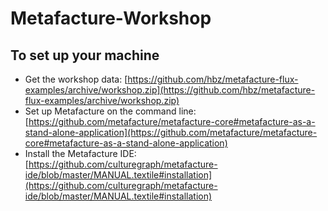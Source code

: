# Metafacture-Workshop

## To set up your machine

* Get the workshop data: [https://github.com/hbz/metafacture-flux-examples/archive/workshop.zip](https://github.com/hbz/metafacture-flux-examples/archive/workshop.zip)
* Set up Metafacture on the command line: [https://github.com/metafacture/metafacture-core#metafacture-as-a-stand-alone-application](https://github.com/metafacture/metafacture-core#metafacture-as-a-stand-alone-application)
* Install the Metafacture IDE: [https://github.com/culturegraph/metafacture-ide/blob/master/MANUAL.textile#installation](https://github.com/culturegraph/metafacture-ide/blob/master/MANUAL.textile#installation)
